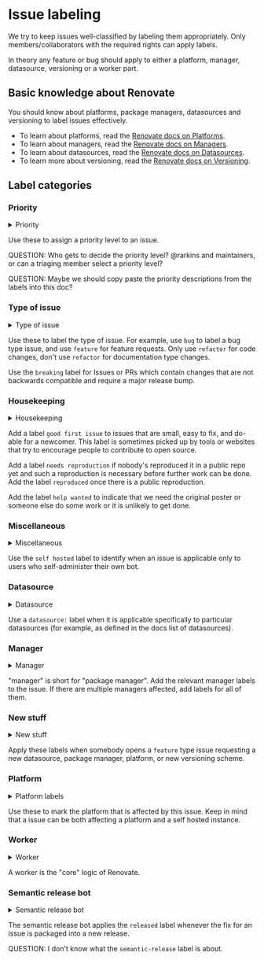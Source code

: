 # Issue labeling

We try to keep issues well-classified by labeling them appropriately.
Only members/collaborators with the required rights can apply labels.

In theory any feature or bug should apply to either a platform, manager, datasource, versioning or a worker part.

## Basic knowledge about Renovate

You should know about platforms, package managers, datasources and versioning to label issues effectively.

- To learn about platforms, read the [Renovate docs on Platforms](https://docs.renovatebot.com/modules/platform/).
- To learn about managers, read the [Renovate docs on Managers](https://docs.renovatebot.com/modules/manager/).
- To learn about datasources, read the [Renovate docs on Datasources](https://docs.renovatebot.com/modules/datasource/).
- To learn more about versioning, read the [Renovate docs on Versioning](https://docs.renovatebot.com/modules/versioning/).

## Label categories

### Priority

<details>
    <summary>Priority</summary>

    pri0-blocker
    pri1-critical
    pri2-important
    pri3-normal
    pri4-low
    wontfix

</details>

Use these to assign a priority level to an issue.

QUESTION: Who gets to decide the priority level? @rarkins and maintainers, or can a triaging member select a priority level?

QUESTION: Maybe we should copy paste the priority descriptions from the labels into this doc?

### Type of issue

<details>
    <summary>Type of issue</summary>

    bug
    docs
    feature
    refactor
    breaking

</details>

Use these to label the type of issue.
For example, use `bug` to label a bug type issue, and use `feature` for feature requests.
Only use `refactor` for code changes, don't use `refactor` for documentation type changes.

Use the `breaking` label for Issues or PRs which contain changes that are not backwards compatible and require a major release bump.

### Housekeeping

<details>
    <summary>Housekeeping</summary>

    good first issue
    help wanted
    needs reproduction
    reproduced

</details>

Add a label `good first issue` to issues that are small, easy to fix, and do-able for a newcomer.
This label is sometimes picked up by tools or websites that try to encourage people to contribute to open source.

Add a label `needs reproduction` if nobody's reproduced it in a public repo yet and such a reproduction is necessary before further work can be done.
Add the label `reproduced` once there is a public reproduction.

Add the label `help wanted` to indicate that we need the original poster or someone else do some work or it is unlikely to get done.

### Miscellaneous

<details>
    <summary>Miscellaneous</summary>

    self hosted

</details>

Use the `self hosted` label to identify when an issue is applicable only to users who self-administer their own bot.

### Datasource

<details>
    <summary>Datasource</summary>

    datasource:docker
    datasource:git-submodule
    datasource:git-labels
    datasource:jenkins
    datasource:maven
    datasource:nuget
    datasource:packagist
    datasource:pypi
    datasource:rubygems
    datasource:terraform-module
    datasource:terraform-provider

</details>

Use a `datasource:` label when it is applicable specifically to particular datasources (for example, as defined in the docs list of datasources).

### Manager

<details>
    <summary>Manager</summary>

    manager:bazel
    manager:buildkite
    manager:bundler
    manager:cargo
    manager:circleci
    manager:cocoapods
    manager:composer
    manager:docker-compose
    manager:dockerfile
    manager:github-actions
    manager:gitlab-ci
    manager:gomod
    manager:gradle
    manager:helm
    manager:helm-values
    manager:kubernetes
    manager:kustomize
    manager:maven
    manager:meteor
    manager:mix
    manager:npm
    manager:nuget
    manager:pip_requirements
    manager:pip_setup
    manager:pipenv
    manager:poetry
    manager:ruby-version
    manager:sbt
    manager:swift
    manager:terraform
    manager:travis

</details>

"manager" is short for "package manager".
Add the relevant manager labels to the issue.
If there are multiple managers affected, add labels for all of them.

### New stuff

<details>
    <summary>New stuff</summary>

    new datasource
    new package manager
    new platform
    new versioning

</details>

Apply these labels when somebody opens a `feature` type issue requesting a new datasource, package manager, platform, or new versioning scheme.

### Platform

<details>
    <summary>Platform labels</summary>

    platform:azure
    platform:bitbucket
    platform:gitea
    platform:github
    platform:gitlab

</details>

Use these to mark the platform that is affected by this issue.
Keep in mind that a issue can be both affecting a platform and a self hosted instance.

### Worker

<details>
    <summary>Worker</summary>

    worker:branch
    worker:global
    worker:onboarding
    worker:pr

</details>

A worker is the "core" logic of Renovate.

### Semantic release bot

<details>
    <summary>Semantic release bot</summary>

    released
    semantic-release

</details>

The semantic release bot applies the `released` label whenever the fix for an issue is packaged into a new release.

QUESTION: I don't know what the `semantic-release` label is about.
